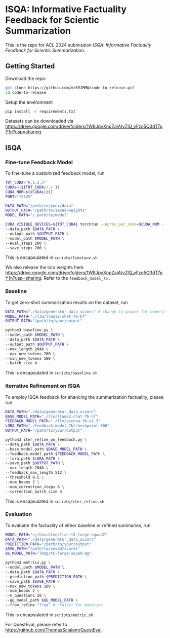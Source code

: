# ISQA: Informative Factuality Feedback for Scientic Summarization

This is the repo for ACL 2024 submission *ISQA: Informative Factuality Feedback for Scientic Summarization*.

## Getting Started

Download the repo:

```bash
git clone https://github.com/mt69JMMW/code-to-release.git
cd code-to-release
```

Setup the environment

```bash
pip install -r requirements.txt
```

Datasets can be downloaded via https://drive.google.com/drive/folders/1W8JpvXnpZaiAtvZlQ_vFzo5Q3dT7pY1n?usp=sharing

## ISQA

### Fine-tune Feedback Model

To fine-tune a customized feedback model, run

```bash
TOT_CUDA="0,1,2,3"
CUDAs=(${TOT_CUDA//,/ })
CUDA_NUM=${#CUDAs[@]}
PORT="12345"

DATA_PATH="/path/to/your/data"
OUTPUT_PATH="/path/to/saved/weights"
MODEL_PATH="/.path/to/model"

CUDA_VISIBLE_DEVICES=${TOT_CUDA} torchrun --nproc_per_node=$CUDA_NUM --master_port=$PORT finetune.py \
--data_path $DATA_PATH \
--output_path $OUTPUT_PATH \
--model_path $MODEL_PATH \
--eval_steps 200 \
--save_steps 200 \
```

This is encapsulated in `scripts/finetune.sh`

We also release the lora weights here https://drive.google.com/drive/folders/1W8JpvXnpZaiAtvZlQ_vFzo5Q3dT7pY1n?usp=sharing. Refer to the `feedback_model_7b` .

### Baseline

To get zero-shot summarization results on the dataset, run

```bash
DATA_PATH="./data/generator_data_scimrc" # change to qasper for experiments on QASPER
MODEL_PATH="./llm/llama2-chat-7b-hf"
OUTPUT_PATH="/path/to/your/output"

python3 baseline.py \
--model_path $MODEL_PATH \
--data_path $DATA_PATH \
--output_path $OUTPUT_PATH \
--max_length 2048 \
--max_new_tokens 200 \
--min_new_tokens 100 \
--batch_size 4
```

This is encapsulated in `scripts/baseline.sh`

### Iterrative Refinement on ISQA

To employ ISQA feedback for ehancing the summarization factuality, please run

```bash
DATA_PATH="./data/generator_data_scimrc"
BASE_MODEL_PATH="./llm/llama2-chat-7b-hf"
FEEDBACK_MODEL_PATH="./llm/vicuna-7b-v1.3"
LORA_PATH="./feedback_model_7b/checkpoint-600"
OUTPUT_PATH="/path/to/your/output"

python3 iter_refine_on_feedback.py \
--data_path $DATA_PATH \
--base_model_path $BASE_MODEL_PATH \
--feedback_model_path $FEEDBACK_MODEL_PATH \
--lora_path $LORA_PATH \
--save_path $OUTPUT_PATH \
--max_length 2048 \
--feedback_max_length 512 \
--threshold 0.5 \
--num_beams 2 \
--num_correction_steps 6 \
--correction_batch_size 4
```

This is encapsulated in `scripts/iter_refine.sh`

### Evaluation

To evaluate the factuality of either baseline or refined summaries, run

```bash
MODEL_PATH="sjrhuschlee/flan-t5-large-squad2"
DATA_PATH="./data/generator_data_scimrc"
PREDICTION_PATH="/path/to/your/output"
SAVE_PATH="/path/to/saved/scores"
QG_MODEL_PATH="lmqg/t5-large-squad-qg"

python3 metrics.py \
--model_path $MODEL_PATH \
--data_path $DATA_PATH \
--prediction_path $PREDICTION_PATH \
--save_path $SAVE_PATH \
--max_new_tokens 100 \
--num_beams 2 \
--n_questions 20 \
--qg_model_path $QG_MODEL_PATH \
--from_refine "True" # "False" for baseline
```

This is encapsulated in `scripts/metric.sh`

For QuestEval, please refer to https://github.com/ThomasScialom/QuestEval.
